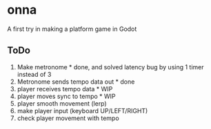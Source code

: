# onna
A first try in making a platform game in Godot

## ToDo

1. Make metronome * done, and solved latency bug by using 1 timer instead of 3
2. Metronome sends tempo data out * done
3. player receives tempo data * WIP
4. player moves sync to tempo * WIP
5. player smooth movement (lerp)
6. make player input (keyboard UP/LEFT/RIGHT)
7. check player movement with tempo
